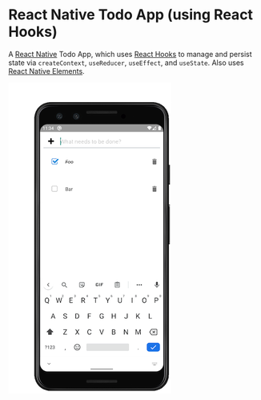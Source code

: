 # React Native Todo App (using React Hooks)

A [React Native](https://reactnative.dev/) Todo App, which uses [React Hooks](https://reactjs.org/docs/hooks-intro.html) to manage and persist state via `createContext`, `useReducer`, `useEffect`, and `useState`. Also uses [React Native Elements](https://react-native-elements.github.io/react-native-elements/).

![Screenshot of the React Native Todo App running](todo-app-screenshot.png)
